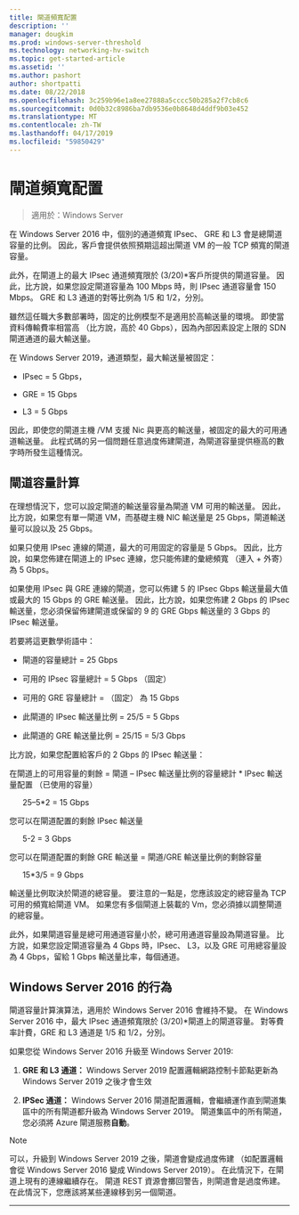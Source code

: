 ```yaml
---
title: 閘道頻寬配置
description: ''
manager: dougkim
ms.prod: windows-server-threshold
ms.technology: networking-hv-switch
ms.topic: get-started-article
ms.assetid: ''
ms.author: pashort
author: shortpatti
ms.date: 08/22/2018
ms.openlocfilehash: 3c259b96e1a8ee27888a5cccc50b285a2f7cb8c6
ms.sourcegitcommit: 0d0b32c8986ba7db9536e0b8648d4ddf9b03e452
ms.translationtype: MT
ms.contentlocale: zh-TW
ms.lasthandoff: 04/17/2019
ms.locfileid: "59850429"
---
```

# <a name="gateway-bandwidth-allocation"></a>閘道頻寬配置

>適用於：Windows Server

在 Windows Server 2016 中，個別的通道頻寬 IPsec、 GRE 和 L3 會是總閘道容量的比例。 因此，客戶會提供依照預期這超出閘道 VM 的一般 TCP 頻寬的閘道容量。

此外，在閘道上的最大 IPsec 通道頻寬限於 (3/20)\*客戶所提供的閘道容量。 因此，比方說，如果您設定閘道容量為 100 Mbps 時，則 IPsec 通道容量會 150 Mbps。 GRE 和 L3 通道的對等比例為 1/5 和 1/2，分別。

雖然這任職大多數部署時，固定的比例模型不是適用於高輸送量的環境。 即使當資料傳輸費率相當高 （比方說，高於 40 Gbps），因為內部因素設定上限的 SDN 閘道通道的最大輸送量。

在 Windows Server 2019，通道類型，最大輸送量被固定：

-   IPsec = 5 Gbps，

-   GRE = 15 Gbps

-   L3 = 5 Gbps

因此，即使您的閘道主機 /VM 支援 Nic 與更高的輸送量，被固定的最大的可用通道輸送量。 此程式碼的另一個問題任意過度佈建閘道，為閘道容量提供極高的數字時所發生這種情況。

## <a name="gateway-capacity-calculation"></a>閘道容量計算

在理想情況下，您可以設定閘道的輸送量容量為閘道 VM 可用的輸送量。 因此，比方說，如果您有單一閘道 VM，而基礎主機 NIC 輸送量是 25 Gbps，閘道輸送量可以設以及 25 Gbps。

如果只使用 IPsec 連線的閘道，最大的可用固定的容量是 5 Gbps。 因此，比方說，如果您佈建在閘道上的 IPsec 連線，您只能佈建的彙總頻寬 （連入 + 外寄） 為 5 Gbps。

如果使用 IPsec 與 GRE 連線的閘道，您可以佈建 5 的 IPsec Gbps 輸送量最大值或最大的 15 Gbps 的 GRE 輸送量。 因此，比方說，如果您佈建 2 Gbps 的 IPsec 輸送量，您必須保留佈建閘道或保留的 9 的 GRE Gbps 輸送量的 3 Gbps 的 IPsec 輸送量。

若要將這更數學術語中：

- 閘道的容量總計 = 25 Gbps

- 可用的 IPsec 容量總計 = 5 Gbps （固定）

- 可用的 GRE 容量總計 = （固定） 為 15 Gbps

- 此閘道的 IPsec 輸送量比例 = 25/5 = 5 Gbps

- 此閘道的 GRE 輸送量比例 = 25/15 = 5/3 Gbps

比方說，如果您配置給客戶的 2 Gbps 的 IPsec 輸送量：

在閘道上的可用容量的剩餘 = 閘道 – IPsec 輸送量比例的容量總計 * IPsec 輸送量配置 （已使用的容量）

&nbsp;&nbsp;&nbsp;&nbsp;&nbsp;&nbsp;25–5*2 = 15 Gbps

您可以在閘道配置的剩餘 IPsec 輸送量 

&nbsp;&nbsp;&nbsp;&nbsp;&nbsp;&nbsp;5-2 = 3 Gbps

您可以在閘道配置的剩餘 GRE 輸送量 = 閘道/GRE 輸送量比例的剩餘容量 

&nbsp;&nbsp;&nbsp;&nbsp;&nbsp;&nbsp;15*3/5 = 9 Gbps

輸送量比例取決於閘道的總容量。 要注意的一點是，您應該設定的總容量為 TCP 可用的頻寬給閘道 VM。 如果您有多個閘道上裝載的 Vm，您必須據以調整閘道的總容量。

此外，如果閘道容量是總可用通道容量小於，總可用通道容量設為閘道容量。 比方說，如果您設定閘道容量為 4 Gbps 時，IPsec、 L3，以及 GRE 可用總容量設為 4 Gbps，留給 1 Gbps 輸送量比率，每個通道。

## <a name="windows-server-2016-behavior"></a>Windows Server 2016 的行為

閘道容量計算演算法，適用於 Windows Server 2016 會維持不變。 在 Windows Server 2016 中，最大 IPsec 通道頻寬限於 (3/20)\*閘道上的閘道容量。 對等費率計費，GRE 和 L3 通道是 1/5 和 1/2，分別。

如果您從 Windows Server 2016 升級至 Windows Server 2019:

1.  **GRE 和 L3 通道：** Windows Server 2019 配置邏輯網路控制卡節點更新為 Windows Server 2019 之後才會生效

2.  **IPSec 通道：** Windows Server 2016 閘道配置邏輯，會繼續運作直到閘道集區中的所有閘道都升級為 Windows Server 2019。 閘道集區中的所有閘道，您必須將 Azure 閘道服務**自動**。

>[!NOTE]
>可以，升級到 Windows Server 2019 之後，閘道會變成過度佈建 （如配置邏輯會從 Windows Server 2016 變成 Windows Server 2019）。 在此情況下，在閘道上現有的連線繼續存在。 閘道 REST 資源會擲回警告，則閘道會是過度佈建。 在此情況下，您應該將某些連線移到另一個閘道。

---